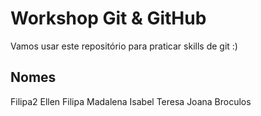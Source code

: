 # Workshop Git & GitHub

Vamos usar este repositório para praticar skills de git :)

## Nomes
Filipa2
Ellen
Filipa
Madalena
Isabel
Teresa
Joana
Broculos